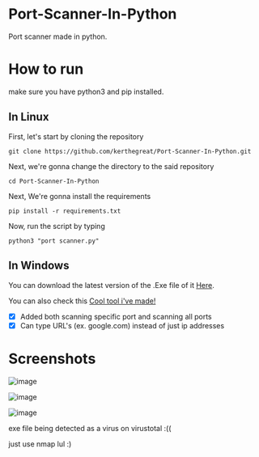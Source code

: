 # Port-Scanner-In-Python
Port scanner made in python.

# How to run
make sure you have python3 and pip installed.

<h2>In Linux</h2>

<p>First, let's start by cloning the repository</p>

`git clone https://github.com/kerthegreat/Port-Scanner-In-Python.git`

<p>Next, we're gonna change the directory to the said repository</p>

`cd Port-Scanner-In-Python`

<p>Next, We're gonna install the requirements</p>

`pip install -r requirements.txt`

<p>Now, run the script by typing</p>
  
`python3 "port scanner.py"`

<h2>In Windows</h2>

You can download the latest version of the .Exe file of it [Here](https://github.com/kerthegreat/Port-Scanner-In-Python/releases/tag/v1.2).

<p></p>

You can also check this [Cool tool i've made!](https://www.youtube.com/watch?v=dQw4w9WgXcQ)

<p></p>

- [x] Added both scanning specific port and scanning all ports
- [x] Can type URL's (ex. google.com) instead of just ip addresses

# Screenshots 

![image](https://user-images.githubusercontent.com/73579653/155644790-06d87172-d829-4cfc-bc78-28b178005985.png)

![image](https://user-images.githubusercontent.com/73579653/155644833-81d97697-e744-4556-a3b9-92ad9bd1a035.png)

![image](https://user-images.githubusercontent.com/73579653/155644904-0b231c2b-028b-4202-bfd2-4826cadd6fc6.png)

<p>exe file being detected as a virus on virustotal :((</p>
just use nmap lul :)
